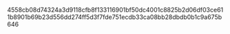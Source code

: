 4558cb08d74324a3d9118cfb8f133116901bf50dc4001c8825b2d06df03ce611b8901b69b23d556dd274ff5d3f7fde751ecdb33ca08bb28dbdb0b1c9a675b646
